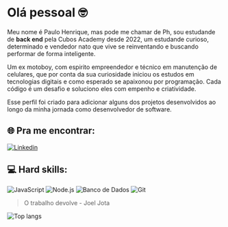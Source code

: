 # **Olá pessoal** :nerd_face:

Meu nome é Paulo Henrique, mas pode me chamar de Ph, sou estudande de **back end** pela Cubos Academy desde 2022, um estudande curioso, determinado e vendedor nato que vive se reinventando e buscando performar de forma inteligente.

Um ex motoboy, com espirito empreendedor e técnico em manutenção de celulares, que por conta da sua curiosidade iniciou os estudos em tecnologias digitais e como esperado se apaixonou por programação.
Cada código é um desafio e soluciono eles com empenho e criatividade.

Esse perfil foi criado para adicionar alguns dos projetos desenvolvidos ao longo da minha jornada como desenvolvedor de software.

## :globe_with_meridians: Pra me encontrar:
[![Linkedin](https://img.shields.io/badge/LinkedIn-0077B5?style=for-the-badge&logo=linkedin&logoColor=white)](https://www.linkedin.com/in/paulo-henrique-sacramento-6767a3249/) 

## 💻 Hard skills:

![JavaScript](https://img.shields.io/badge/JavaScript-323330?style=for-the-badge&logo=javascript&logoColor=F7DF1E)
![Node.js](https://img.shields.io/badge/Node.js-339933?style=for-the-badge&logo=nodedotjs&logoColor=white)
![Banco de Dados](https://img.shields.io/badge/PostgreSQL-316192?style=for-the-badge&logo=postgresql&logoColor=white)
![Git](https://img.shields.io/badge/GIT-E44C30?style=for-the-badge&logo=git&logoColor=white)


> O trabalho devolve - Joel Jota  

![Top langs](https://github-readme-stats.vercel.app/api/top-langs/?username=phssPaulosacramento&layout=compact&theme=dracula)

